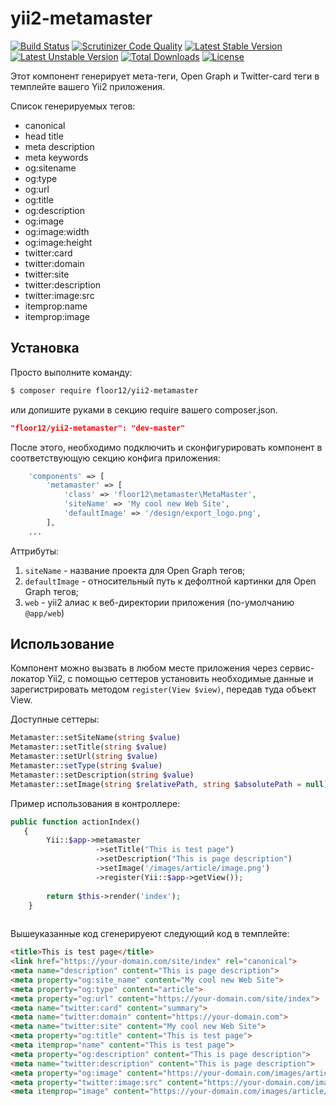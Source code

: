 # yii2-metamaster

[![Build Status](https://scrutinizer-ci.com/g/floor12/yii2-metamaster/badges/build.png?b=master)](https://travis-ci.org/floor12/yii2-metamaster)
[![Scrutinizer Code Quality](https://scrutinizer-ci.com/g/floor12/yii2-metamaster/badges/quality-score.png?b=master)](https://scrutinizer-ci.com/g/floor12/yii2-metamaster/?branch=master)
[![Latest Stable Version](https://poser.pugx.org/floor12/yii2-metamaster/v/stable)](https://packagist.org/packages/floor12/yii2-metamaster)
[![Latest Unstable Version](https://poser.pugx.org/floor12/yii2-metamaster/v/unstable)](https://packagist.org/packages/floor12/yii2-metamaster)
[![Total Downloads](https://poser.pugx.org/floor12/yii2-metamaster/downloads)](https://packagist.org/packages/floor12/yii2-metamaster)
[![License](https://poser.pugx.org/floor12/yii2-metamaster/license)](https://packagist.org/packages/floor12/yii2-metamaster)

Этот компонент генерирует мета-теги, Open Graph и Twitter-card теги в темплейте вашего Yii2 приложения.

Список генерируемых тегов:
- canonical
- head title
- meta description
- meta keywords
- og:sitename
- og:type
- og:url
- og:title
- og:description
- og:image
- og:image:width
- og:image:height
- twitter:card
- twitter:domain
- twitter:site
- twitter:description
- twitter:image:src
- itemprop:name
- itemprop:image

Установка
------------

Просто выполните команду:
```bash
$ composer require floor12/yii2-metamaster
```
или допишите руками в секцию require вашего composer.json.
```json
"floor12/yii2-metamaster": "dev-master"
```
После этого, необходимо подключить и сконфигурировать компонент в соответствующую секцию конфига приложения:
```php  
    'components' => [
        'metamaster' => [
            'class' => 'floor12\metamaster\MetaMaster',
            'siteName' => 'My cool new Web Site',
            'defaultImage' => '/design/export_logo.png',
        ],
    ...
```

Аттрибуты:
1. `siteName` - название проекта для Open Graph тегов;
2. `defaultImage` - относительный путь к дефолтной картинки для  Open Graph тегов;
3. `web` - yii2 алиас к веб-директории приложения (по-умолчанию `@app/web`)


Использование
------------

Компонент можно вызвать в любом месте приложения через сервис-локатор Yii2, с помощью сеттеров установить необходимые данные и зарегистрировать методом
 `register(View $view)`, передав туда объект View.

Доступные сеттеры:
```php
Metamaster::setSiteName(string $value)
Metamaster::setTitle(string $value)
Metamaster::setUrl(string $value)
Metamaster::setType(string $value)
Metamaster::setDescription(string $value)
Metamaster::setImage(string $relativePath, string $absolutePath = null)
```

Пример использования в контроллере:

```php
public function actionIndex()
   {
        Yii::$app->metamaster
                   ->setTitle("This is test page")
                   ->setDescription("This is page description")
                   ->setImage('/images/article/image.png')
                   ->register(Yii::$app->getView());
                   
        return $this->render('index');
    }
      
```

Вышеуказанные код сгенерируеют следующий код в темплейте:
```html
<title>This is test page</title>
<link href="https://your-domain.com/site/index" rel="canonical">
<meta name="description" content="This is page description">
<meta property="og:site_name" content="My cool new Web Site">
<meta property="og:type" content="article">
<meta property="og:url" content="https://your-domain.com/site/index">
<meta name="twitter:card" content="summary">
<meta name="twitter:domain" content="https://your-domain.com">
<meta name="twitter:site" content="My cool new Web Site">
<meta property="og:title" content="This is test page">
<meta itemprop="name" content="This is test page">
<meta property="og:description" content="This is page description">
<meta name="twitter:description" content="This is page description">
<meta property="og:image" content="https://your-domain.com/images/article/image.png">
<meta property="twitter:image:src" content="https://your-domain.com/images/article/image.png">
<meta itemprop="image" content="https://your-domain.com/images/article/image.png">
```

